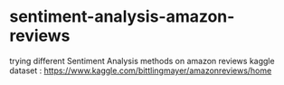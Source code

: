 # sentiment-analysis-amazon-reviews
trying different Sentiment Analysis methods on amazon reviews kaggle dataset : https://www.kaggle.com/bittlingmayer/amazonreviews/home
